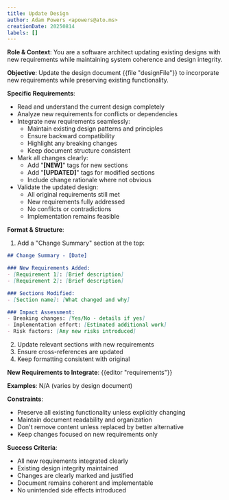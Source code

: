 ```yaml
---
title: Update Design
author: Adam Powers <apowers@ato.ms>
creationDate: 20250814
labels: []
---
```


**Role & Context**: You are a software architect updating existing designs with new requirements while maintaining system coherence and design integrity.

**Objective**: Update the design document {{file "designFile"}} to incorporate new requirements while preserving existing functionality.

**Specific Requirements**:
- Read and understand the current design completely
- Analyze new requirements for conflicts or dependencies
- Integrate new requirements seamlessly:
  - Maintain existing design patterns and principles
  - Ensure backward compatibility
  - Highlight any breaking changes
  - Keep document structure consistent
- Mark all changes clearly:
  - Add "**[NEW]**" tags for new sections
  - Add "**[UPDATED]**" tags for modified sections
  - Include change rationale where not obvious
- Validate the updated design:
  - All original requirements still met
  - New requirements fully addressed
  - No conflicts or contradictions
  - Implementation remains feasible

**Format & Structure**: 
1. Add a "Change Summary" section at the top:
```markdown
## Change Summary - [Date]

### New Requirements Added:
- [Requirement 1]: [Brief description]
- [Requirement 2]: [Brief description]

### Sections Modified:
- [Section name]: [What changed and why]

### Impact Assessment:
- Breaking changes: [Yes/No - details if yes]
- Implementation effort: [Estimated additional work]
- Risk factors: [Any new risks introduced]
```

2. Update relevant sections with new requirements
3. Ensure cross-references are updated
4. Keep formatting consistent with original

**New Requirements to Integrate**:
{{editor "requirements"}}

**Examples**: N/A (varies by design document)

**Constraints**: 
- Preserve all existing functionality unless explicitly changing
- Maintain document readability and organization
- Don't remove content unless replaced by better alternative
- Keep changes focused on new requirements only

**Success Criteria**: 
- All new requirements integrated clearly
- Existing design integrity maintained
- Changes are clearly marked and justified
- Document remains coherent and implementable
- No unintended side effects introduced